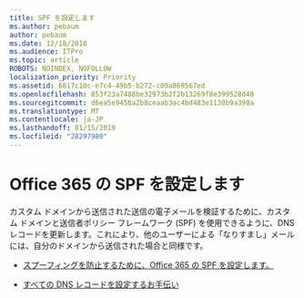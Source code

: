 ```yaml
---
title: SPF を設定します
ms.author: pebaum
author: pebaum
ms.date: 12/18/2018
ms.audience: ITPro
ms.topic: article
ROBOTS: NOINDEX, NOFOLLOW
localization_priority: Priority
ms.assetid: 6817c10c-e7c4-49b5-b272-c09a869567ed
ms.openlocfilehash: 853f23a7488be32973b2f2b13269f8e399528d48
ms.sourcegitcommit: d6ea5e9458a2b8ceaab3ac4bd483e1130b9a398a
ms.translationtype: MT
ms.contentlocale: ja-JP
ms.lasthandoff: 01/15/2019
ms.locfileid: "28297980"
---
```

# <a name="set-up-spf-in-office-365"></a>Office 365 の SPF を設定します

カスタム ドメインから送信された送信の電子メールを検証するために、カスタム ドメインと送信者ポリシー フレームワーク (SPF) を使用できるように、DNS レコードを更新します。これにより、他のユーザーによる「なりすまし」メールには、自分のドメインから送信された場合と同様です。
  
- [スプーフィングを防止するために、Office 365 の SPF を設定します。](https://docs.microsoft.com/en-us/office365/SecurityCompliance/set-up-spf-in-office-365-to-help-prevent-spoofing)
    
- [すべての DNS レコードを設定するお手伝い](https://docs.microsoft.com/en-us/office365/admin/get-help-with-domains/create-dns-records-at-any-dns-hosting-provider)
    

